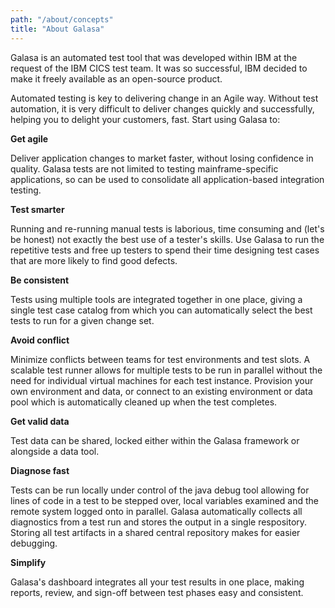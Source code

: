```yaml
---
path: "/about/concepts"
title: "About Galasa"
---
```


Galasa is an automated test tool that was developed within IBM at the request of the IBM CICS test team. It was so successful, IBM decided to make
it freely available as an open-source product. 

Automated testing is key to delivering change in an Agile way. Without test automation, it is very difficult to deliver changes quickly and successfully, 
helping you to delight your customers, fast. Start using Galasa to:

<p><b>Get agile</b></p>
<p>Deliver application changes to market faster, without losing confidence in quality. Galasa tests are not limited to testing mainframe-specific 
applications, so can be used to consolidate all application-based integration testing.</p>
<p><b>Test smarter</b></p> 
<p>Running and re-running manual tests is laborious, time consuming and (let's be honest) not exactly the best use of a tester's skills. 
Use Galasa to run the repetitive tests and free up testers to spend their time designing test cases that are more likely to find good defects.</p> 
<p><b>Be consistent</b></p> 
<p>Tests using multiple tools are integrated together in one place, giving a single test case catalog from which you can automatically select the best tests to run for a given change set.</p>
<p><b>Avoid conflict</b></p> 
<p>Minimize conflicts between teams for test environments and test slots. A scalable test runner allows for multiple tests to be run in parallel without the need for individual virtual machines for each test instance. Provision your own environment and data, or connect to an existing environment or data pool which is automatically cleaned up when the test completes.</p>
<p><b>Get valid data</b></p>
<p>Test data can be shared, locked either within the Galasa framework or alongside a data tool.</p>
<p><b>Diagnose fast</b></p> 
<p>Tests can be run locally under control of the java debug tool allowing for lines of code in a test to be stepped over, local variables examined and the remote system logged onto in parallel. Galasa automatically collects all diagnostics from a test run and stores the output in a single respository. Storing all test artifacts in a shared central repository makes for easier debugging. </p>
<p><b>Simplify</b></p> 
<p>Galasa's dashboard integrates all your test results in one place, making reports, review, and sign-off between test phases easy and consistent.</p>



